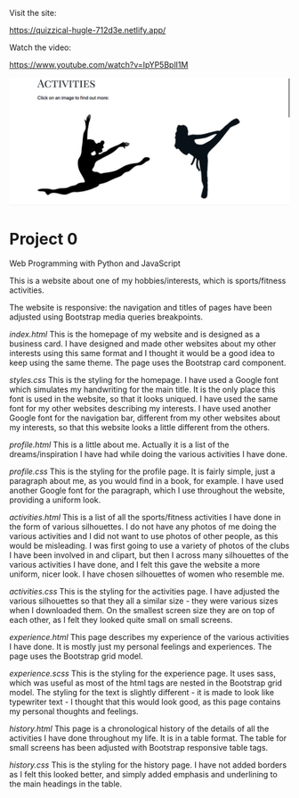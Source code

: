 Visit the site:

https://quizzical-hugle-712d3e.netlify.app/

Watch the video:

https://www.youtube.com/watch?v=IpYP5BplI1M

![project image](https://github.com/GK230/MySports/blob/master/Screen%20Shot%202020-07-25%20at%2014.17.17.png)

# Project 0

Web Programming with Python and JavaScript

This is a website about one of my hobbies/interests, which is sports/fitness activities.

The website is responsive: the navigation and titles of pages have been adjusted using Bootstrap media queries breakpoints.

*index.html*
This is the homepage of my website and is designed as a business card. I have designed and made other websites about my other interests using this same format and I thought it would be a good idea to keep using the same theme. The page uses the Bootstrap card component.

*styles.css*
This is the styling for the homepage. I have used a Google font which simulates my handwriting for the main title. It is the only place this font is used in the website, so that it looks uniqued. I have used the same font for my other websites describing my interests. I have used another Google font for the navigation bar, different from my other websites about my interests, so that this website looks a little different from the others.

*profile.html*
This is a little about me. Actually it is a list of the dreams/inspiration I have had while doing the various activities I have done.

*profile.css*
This is the styling for the profile page. It is fairly simple, just a paragraph about me, as you would find in a book, for example. I have used another Google font for the paragraph, which I use throughout the website, providing a uniform look.

*activities.html*
This is a list of all the sports/fitness activities I have done in the form of various silhouettes. I do not have any photos of me doing the various activities and I did not want to use photos of other people, as this would be misleading. I was first going to use a variety of photos of the clubs I have been involved in and clipart, but then I across many silhouettes of the various activities I have done, and I felt this gave the website a more uniform, nicer look. I have chosen silhouettes of women who resemble me.

*activities.css*
This is the styling for the activities page. I have adjusted the various silhouettes so that they all a similar size - they were various sizes when I downloaded them. On the smallest screen size they are on top of each other, as I felt they looked quite small on small screens.

*experience.html*
This page describes my experience of the various activities I have done. It is mostly just my personal feelings and experiences. The page uses the Bootstrap grid model. 

*experience.scss*
This is the styling for the experience page. It uses sass, which was useful as most of the html tags are nested in the Bootstrap grid model. The styling for the text is slightly different - it is made to look like typewriter text - I thought that this would look good, as this page contains my personal thoughts and feelings.

*history.html*
This page is a chronological history of the details of all the activities I have done throughout my life. It is in a table format. The table for small screens has been adjusted with Bootstrap responsive table tags.

*history.css*
This is the styling for the history page. I have not added borders as I felt this looked better, and simply added emphasis and underlining to the main headings in the table.



